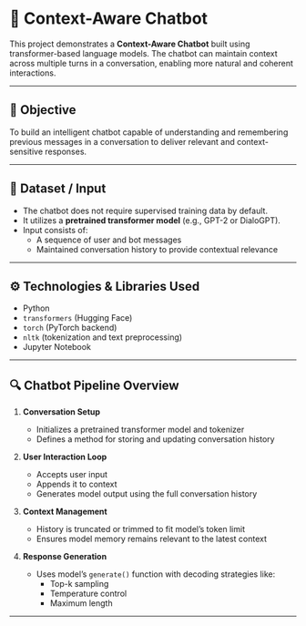 # 🤖 Context-Aware Chatbot

This project demonstrates a **Context-Aware Chatbot** built using transformer-based language models. The chatbot can maintain context across multiple turns in a conversation, enabling more natural and coherent interactions.

---

## 📌 Objective

To build an intelligent chatbot capable of understanding and remembering previous messages in a conversation to deliver relevant and context-sensitive responses.

---

## 📁 Dataset / Input

- The chatbot does not require supervised training data by default.
- It utilizes a **pretrained transformer model** (e.g., GPT-2 or DialoGPT).
- Input consists of:
  - A sequence of user and bot messages
  - Maintained conversation history to provide contextual relevance

---

## ⚙️ Technologies & Libraries Used

- Python
- `transformers` (Hugging Face)
- `torch` (PyTorch backend)
- `nltk` (tokenization and text preprocessing)
- Jupyter Notebook

---

## 🔍 Chatbot Pipeline Overview

1. **Conversation Setup**
   - Initializes a pretrained transformer model and tokenizer
   - Defines a method for storing and updating conversation history

2. **User Interaction Loop**
   - Accepts user input
   - Appends it to context
   - Generates model output using the full conversation history

3. **Context Management**
   - History is truncated or trimmed to fit model’s token limit
   - Ensures model memory remains relevant to the latest context

4. **Response Generation**
   - Uses model’s `generate()` function with decoding strategies like:
     - Top-k sampling
     - Temperature control
     - Maximum length

---
